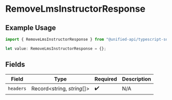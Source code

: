 # RemoveLmsInstructorResponse

## Example Usage

```typescript
import { RemoveLmsInstructorResponse } from "@unified-api/typescript-sdk/sdk/models/operations";

let value: RemoveLmsInstructorResponse = {};
```

## Fields

| Field                      | Type                       | Required                   | Description                |
| -------------------------- | -------------------------- | -------------------------- | -------------------------- |
| `headers`                  | Record<string, *string*[]> | :heavy_check_mark:         | N/A                        |